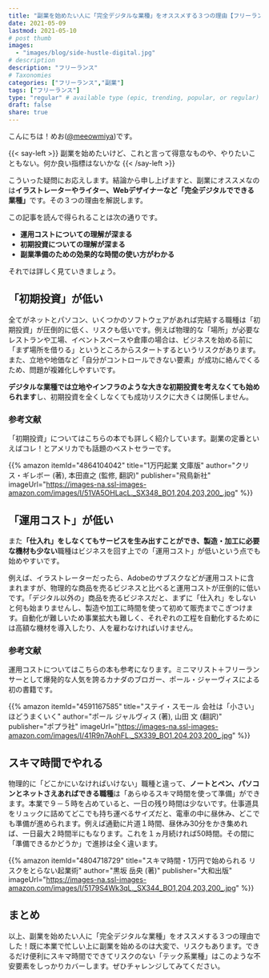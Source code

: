 ```yaml
---
title: "副業を始めたい人に「完全デジタルな業種」をオススメする３つの理由【フリーランス｜ノマド】"
date: 2021-05-09
lastmod: 2021-05-10
# post thumb
images:
  - "images/blog/side-hustle-digital.jpg"
# description
description: "フリーランス"
# Taxonomies
categories: ["フリーランス","副業"]
tags: ["フリーランス"]
type: "regular" # available type (epic, trending, popular, or regular)
draft: false
share: true
---
```


こんにちは！めお(<u><a href="https://twitter.com/meeowmiya">@meeowmiya</a></u>)です。

{{< say-left >}}
副業を始めたいけど、これと言って得意なものや、やりたいこともない。何か良い指標はないかな
{{< /say-left >}}

こういった疑問にお応えします。結論から申し上げますと、副業にオススメなのは<span class="keiko-red">**イラストレーターやライター、Webデザイナーなど「完全デジタルでできる業種」**</span>です。その３つの理由を解説します。

この記事を読んで得られることは次の通りです。
* **運用コストについての理解が深まる**
* **初期投資についての理解が深まる**
* **副業準備のための効果的な時間の使い方がわかる**


それでは詳しく見ていきましょう。



## 「初期投資」が低い
全てがネットとパソコン、いくつかのソフトウェアがあれば完結する職種は「初期投資」が圧倒的に低く、リスクも低いです。例えば物理的な「場所」が必要なレストランや工場、イベントスペースや倉庫の場合は、ビジネスを始める前に「まず場所を借りる」というところからスタートするというリスクがあります。また、立地や地価など「自分がコントロールできない要素」が成功に絡んでくるため、問題が複雑化しやすいです。

<span class="keiko-red">**デジタルな業種では立地やインフラのような大きな初期投資を考えなくても始められます**</span>し、初期投資を全くしなくても成功リスクに大きくは関係しません。


### 参考文献
「初期投資」についてはこちらの本でも詳しく紹介しています。副業の定番といえばコレ！とアメリカでも話題のベストセラーです。

{{% amazon 
  itemId="4864104042"
  title="1万円起業 文庫版"
  author="クリス・ギレボー (著), 本田直之  (監修, 翻訳)"
  publisher="飛鳥新社"
  imageUrl="https://images-na.ssl-images-amazon.com/images/I/51VA5OHLacL._SX348_BO1,204,203,200_.jpg"
%}}


## 「運用コスト」が低い
また<span class="keiko-red">**「仕入れ」をしなくてもサービスを生み出すことができ、製造・加工に必要な機材も少ない**</span>職種はビジネスを回す上での「運用コスト」が低いという点でも始めやすいです。

例えば、イラストレーターだったら、Adobeのサブスクなどが運用コストに含まれますが、物理的な商品を売るビジネスと比べると運用コストが圧倒的に低いです。「デジタル以外の」商品を売るビジネスだと、まずに「仕入れ」をしないと何も始まりませんし、製造や加工に時間を使って初めて販売までこぎつけます。自動化が難しいため事業拡大も難しく、それぞれの工程を自動化するためには高額な機材を導入したり、人を雇わなければいけません。

### 参考文献	
運用コストについてはこちらの本も参考になります。ミニマリスト＋フリーランサーとして爆発的な人気を誇るカナダのブロガー、ポール・ジャーヴィスによる初の書籍です。

{{% amazon 
  itemId="4591167585"
  title="ステイ・スモール 会社は「小さい」ほどうまくいく"
  author="ポール ジャルヴィス (著), 山田 文 (翻訳)"
  publisher="ポプラ社"
  imageUrl="https://images-na.ssl-images-amazon.com/images/I/41R9n7AohFL._SX339_BO1,204,203,200_.jpg"
%}}


## スキマ時間でやれる
物理的に「どこかにいなければいけない」職種と違って、<span class="keiko-red">**ノートとペン、パソコンとネットさえあればできる職種**</span>は「あらゆるスキマ時間を使って準備」ができます。本業で９－５時を占めていると、一日の残り時間は少ないです。仕事道具をリュックに詰めてどこでも持ち運べるサイズだと、電車の中に昼休み、どこでも準備が進められます。例えば通勤に片道１時間、昼休み30分をかき集めれば、一日最大２時間半にもなります。これを１ヵ月続ければ50時間。その間に「準備できるかどうか」で進捗は全く違います。

{{% amazon 
  itemId="4804718729"
  title="スキマ時間・1万円で始められる リスクをとらない起業術"
  author="黒坂 岳央  (著)"
  publisher="大和出版"
  imageUrl="https://images-na.ssl-images-amazon.com/images/I/5179S4Wk3qL._SX344_BO1,204,203,200_.jpg"
%}}

## まとめ
以上、副業を始めたい人に「完全デジタルな業種」をオススメする３つの理由でした！既に本業で忙しい上に副業を始めるのは大変で、リスクもあります。できるだけ便利にスキマ時間でできてリスクのない「テック系業種」はこのような不安要素をしっかりカバーします。ぜひチャレンジしてみてください。